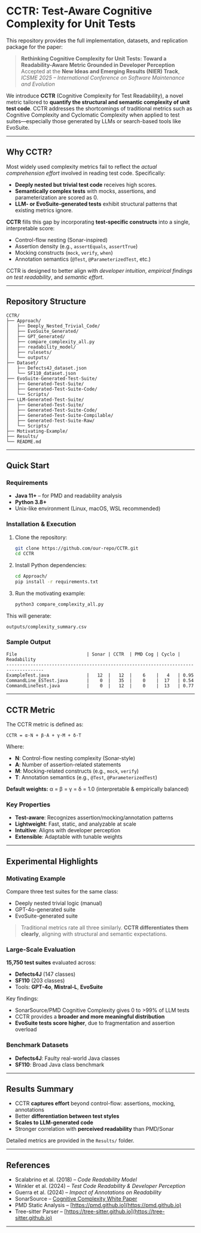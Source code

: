 # CCTR: Test-Aware Cognitive Complexity for Unit Tests

This repository provides the full implementation, datasets, and replication package for the paper:

> **Rethinking Cognitive Complexity for Unit Tests: Toward a Readability-Aware Metric Grounded in Developer Perception** 
> Accepted at the **New Ideas and Emerging Results (NIER) Track**, *ICSME 2025 – International Conference on Software Maintenance and Evolution*


We introduce **CCTR** (Cognitive Complexity for Test Readability), a novel metric tailored to **quantify the structural and semantic complexity of unit test code**. CCTR addresses the shortcomings of traditional metrics such as Cognitive Complexity and Cyclomatic Complexity when applied to test suites—especially those generated by LLMs or search-based tools like EvoSuite.

---

## Why CCTR?

Most widely used complexity metrics fail to reflect the *actual comprehension effort* involved in reading test code. Specifically:

- **Deeply nested but trivial test code** receives high scores.
- **Semantically complex tests** with mocks, assertions, and parameterization are scored as 0.
- **LLM- or EvoSuite-generated tests** exhibit structural patterns that existing metrics ignore.

**CCTR** fills this gap by incorporating **test-specific constructs** into a single, interpretable score:
- Control-flow nesting (Sonar-inspired)
- Assertion density (e.g., `assertEquals`, `assertTrue`)
- Mocking constructs (`mock`, `verify`, `when`)
- Annotation semantics (`@Test`, `@ParameterizedTest`, etc.)

CCTR is designed to better align with *developer intuition*, *empirical findings on test readability*, and *semantic effort*.

---

## Repository Structure

```plaintext
CCTR/
├── Approach/
│   ├── Deeply_Nested_Trivial_Code/
│   ├── EvoSuite_Generated/
│   ├── GPT_Generated/
│   ├── compare_complexity_all.py
│   ├── readability_model/
│   ├── rulesets/
│   └── outputs/
├── Dataset/
│   ├── Defects4J_dataset.json
│   └── SF110_dataset.json
├── EvoSuite-Generated-Test-Suite/
│   ├── Generated-Test-Suite/
│   ├── Generated-Test-Suite-Code/
│   └── Scripts/
├── LLM-Generated-Test-Suite/
│   ├── Generated-Test-Suite/
│   ├── Generated-Test-Suite-Code/
│   ├── Generated-Test-Suite-Compilable/
│   ├── Generated-Test-Suite-Raw/
│   └── Scripts/
├── Motivating-Example/
├── Results/
└── README.md
```

---

## Quick Start

### Requirements

- **Java 11+** – for PMD and readability analysis
- **Python 3.8+**
- Unix-like environment (Linux, macOS, WSL recommended)

### Installation & Execution

1. Clone the repository:
   ```bash
   git clone https://github.com/our-repo/CCTR.git
   cd CCTR
   ```

2. Install Python dependencies:
   ```bash
   cd Approach/
   pip install -r requirements.txt
   ```

3. Run the motivating example:
   ```bash
   python3 compare_complexity_all.py
   ```

This will generate:
```
outputs/complexity_summary.csv
```

### Sample Output

```
File                          | Sonar | CCTR  | PMD Cog | Cyclo | Readability
------------------------------------------------------------------------------------
ExampleTest.java              |   12  |   12  |    6    |   4   | 0.95
CommandLine_ESTest.java       |    0  |   35  |    0    |  17   | 0.54
CommandLineTest.java          |    0  |   12  |    0    |  13   | 0.77
```

---

## CCTR Metric

The CCTR metric is defined as:

```text
CCTR = α·N + β·A + γ·M + δ·T
```

Where:
- **N**: Control-flow nesting complexity (Sonar-style)
- **A**: Number of assertion-related statements
- **M**: Mocking-related constructs (e.g., `mock`, `verify`)
- **T**: Annotation semantics (e.g., `@Test`, `@ParameterizedTest`)

**Default weights:** α = β = γ = δ = 1.0 (interpretable & empirically balanced)

### Key Properties

- **Test-aware**: Recognizes assertion/mocking/annotation patterns
- **Lightweight**: Fast, static, and analyzable at scale
- **Intuitive**: Aligns with developer perception
- **Extensible**: Adaptable with tunable weights

---

## Experimental Highlights

### Motivating Example

Compare three test suites for the same class:
- Deeply nested trivial logic (manual)
- GPT-4o-generated suite
- EvoSuite-generated suite

> Traditional metrics rate all three similarly. **CCTR differentiates them clearly**, aligning with structural and semantic expectations.

### Large-Scale Evaluation

**15,750 test suites** evaluated across:
- **Defects4J** (147 classes)
- **SF110** (203 classes)
- Tools: **GPT-4o**, **Mistral-L**, **EvoSuite**

Key findings:
- SonarSource/PMD Cognitive Complexity gives 0 to >99% of LLM tests
- CCTR provides a **broader and more meaningful distribution**
- **EvoSuite tests score higher**, due to fragmentation and assertion overload

### Benchmark Datasets

- **Defects4J**: Faulty real-world Java classes
- **SF110**: Broad Java class benchmark

---

## Results Summary

- CCTR **captures effort** beyond control-flow: assertions, mocking, annotations
- Better **differentiation between test styles**
- **Scales to LLM-generated code**
- Stronger correlation with **perceived readability** than PMD/Sonar

Detailed metrics are provided in the `Results/` folder.

---

## References

- Scalabrino et al. (2018) – *Code Readability Model*
- Winkler et al. (2024) – *Test Code Readability & Developer Perception*
- Guerra et al. (2024) – *Impact of Annotations on Readability*
- SonarSource – [Cognitive Complexity White Paper](https://www.sonarsource.com/docs/CognitiveComplexity.pdf)
- PMD Static Analysis – [https://pmd.github.io](https://pmd.github.io)
- Tree-sitter Parser – [https://tree-sitter.github.io](https://tree-sitter.github.io)

---

